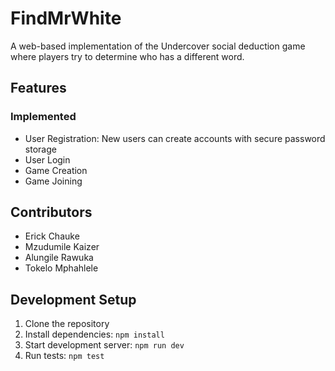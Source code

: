 # FindMrWhite

A web-based implementation of the Undercover social deduction game where players try to determine who has a different word.

## Features

### Implemented

- User Registration: New users can create accounts with secure password storage
- User Login
- Game Creation
- Game Joining

## Contributors

- Erick Chauke
- Mzudumile Kaizer
- Alungile Rawuka
- Tokelo Mphahlele

## Development Setup

1. Clone the repository
2. Install dependencies: `npm install`
3. Start development server: `npm run dev`
4. Run tests: `npm test`
